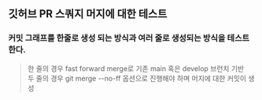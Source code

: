 ## 깃허브 PR 스쿼지 머지에 대한 테스트
### 커밋 그래프를 한줄로 생성 되는 방식과 여러 줄로 생성되는 방식을 테스트한다.

> 한 줄의 경우 fast forward merge로 기존 main 혹은 develop 브런치 기반
> <br>
> 두 줄의 경우 git merge --no-ff 옵션으로 진행해야 하며 머지에 대한 커밋이 생성